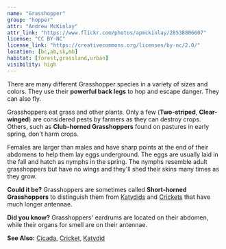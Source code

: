```yaml
---
name: "Grasshopper"
group: "hopper"
attr: "Andrew McKinlay"
attr_link: "https://www.flickr.com/photos/apmckinlay/28538806607"
license: "CC BY-NC"
license_link: "https://creativecommons.org/licenses/by-nc/2.0/"
location: [bc,ab,sk,mb]
habitat: [forest,grassland,urban]
visibility: high
---
```

There are many different Grasshopper species in a variety of sizes and colors. They use their **powerful back legs** to hop and escape danger. They can also fly.

Grasshoppers eat grass and other plants. Only a few (**Two-striped**, **Clear-winged**) are considered pests by farmers as they can destroy crops. Others, such as **Club-horned Grasshoppers** found on pastures in early spring, don't harm crops.

Females are larger than males and have sharp points at the end of their abdomens to help them lay eggs underground. The eggs are usually laid in the fall and hatch as nymphs in the spring. The nymphs resemble adult grasshoppers but have no wings and they'll shed their skins many times as they grow.

**Could it be?** Grasshoppers are sometimes called **Short-horned Grasshoppers** to distinguish them from [Katydids](/insects/katydid/) and [Crickets](/insects/cricket/) that have much longer antennae.

**Did you know?** Grasshoppers' eardrums are located on their abdomen, while their organs for smell are on their antennae.

<!-- generated, do not edit -->
**See Also:**
[Cicada](/insects/cicada/),
[Cricket](/insects/cricket/),
[Katydid](/insects/katydid/)
